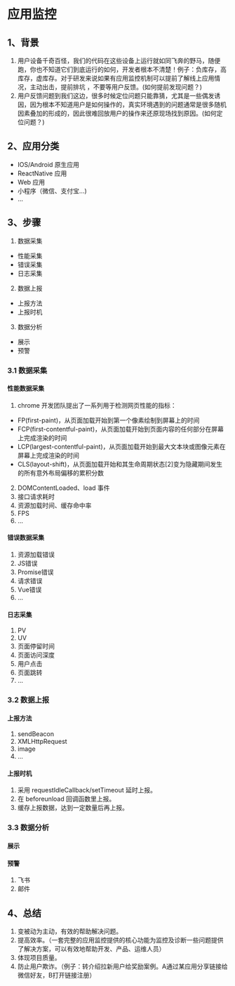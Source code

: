 # 应用监控

## 1、背景
1. 用户设备千奇百怪，我们的代码在这些设备上运行就如同飞奔的野马，随便跑，你也不知道它们到底运行的如何，开发者根本不清楚！例子：负库存，高库存，虚库存。对于研发来说如果有应用监控机制可以提前了解线上应用情况，主动出击，提前排坑 ，不要等用户反馈。(如何提前发现问题？)
2. 用户反馈问题到我们这边，很多时候定位问题只能靠猜，尤其是一些偶发诱因，因为根本不知道用户是如何操作的，真实环境遇到的问题通常是很多随机因素叠加的形成的，因此很难回放用户的操作来还原现场找到原因。(如何定位问题？)

## 2、应用分类

* IOS/Android 原生应用
* ReactNative 应用
* Web 应用
* 小程序（微信、支付宝...)
* ...

## 3、步骤
1. 数据采集
  - 性能采集
  - 错误采集
  - 日志采集
2. 数据上报
  - 上报方法
  - 上报时机
3. 数据分析
  - 展示
  - 预警

### 3.1 数据采集

#### 性能数据采集
1. chrome 开发团队提出了一系列用于检测网页性能的指标：
  - FP(first-paint)，从页面加载开始到第一个像素绘制到屏幕上的时间
  - FCP(first-contentful-paint)，从页面加载开始到页面内容的任何部分在屏幕上完成渲染的时间
  - LCP(largest-contentful-paint)，从页面加载开始到最大文本块或图像元素在屏幕上完成渲染的时间
  - CLS(layout-shift)，从页面加载开始和其生命周期状态[2]变为隐藏期间发生的所有意外布局偏移的累积分数
2. DOMContentLoaded、load 事件
3. 接口请求耗时
4. 资源加载时间、缓存命中率
5. FPS
6. …

#### 错误数据采集
1. 资源加载错误
2. JS错误
3. Promise错误
4. 请求错误
5. Vue错误
6. …

#### 日志采集
1. PV
2. UV
3. 页面停留时间
4. 页面访问深度
5. 用户点击
6. 页面跳转
7. …

### 3.2 数据上报

#### 上报方法
1. sendBeacon
2. XMLHttpRequest
3. image
4. ...

#### 上报时机
1. 采用 requestIdleCallback/setTimeout 延时上报。
2. 在 beforeunload 回调函数里上报。
3. 缓存上报数据，达到一定数量后再上报。

### 3.3 数据分析 
#### 展示

#### 预警
1. 飞书
2. 邮件

## 4、总结
1. 变被动为主动，有效的帮助解决问题。
2. 提高效率。（一套完整的应用监控提供的核心功能为监控及诊断一些问题提供了解决方案，可以有效地帮助开发、产品、运维人员）
3. 体现项目质量。
4. 防止用户欺诈。（例子：转介绍拉新用户给奖励案例。A通过某应用分享链接给微信好友，B打开链接注册）